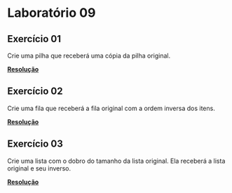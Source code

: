 # Laboratório 09

## Exercício 01

Crie uma pilha que receberá uma cópia da pilha original.

**<a href="./Exercício 01/Program.cs">Resolução</a>**

## Exercício 02

Crie uma fila que receberá a fila original com a ordem inversa dos itens.

**<a href="./Exercício 02/Program.cs">Resolução</a>**

## Exercício 03

Crie uma lista com o dobro do tamanho da lista original. Ela receberá a lista original e seu inverso.

**<a href="./Exercício 03/Program.cs">Resolução</a>**